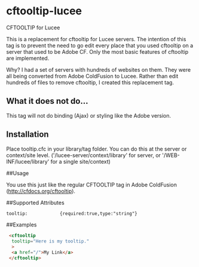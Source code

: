 # cftooltip-lucee
CFTOOLTIP for Lucee

This is a replacement for cftooltip for Lucee servers. The intention of this tag is to prevent the need to go edit every place that you used cftooltip on a server that used to be Adobe CF. Only the most basic features of cftooltip are implemented.

Why? I had a set of servers with hundreds of websites on them. They were all being converted from Adobe ColdFusion to Lucee. Rather than edit hundreds of files to remove cftooltip, I created this replacement tag.

## What it does not do...

This tag will not do binding (Ajax) or styling like the Adobe version.

## Installation

Place tooltip.cfc in your library/tag folder. You can do this at the server or context/site level. ('/lucee-server/context/library' for server, or '/WEB-INF/lucee/library' for a single site/context)

##Usage

You use this just like the regular CFTOOLTIP tag in Adobe ColdFusion (http://cfdocs.org/cftooltip).

##Supported Attributes
```html
tooltip:			{required:true,type:"string"}
```

##Examples
```html
 <cftooltip 
  tooltip="Here is my tooltip."
  >
  <a href="/">My Link</a>
 </cftooltip>
```

